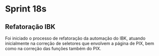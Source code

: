 # Sprint 18s

## Refatoração IBK
Foi iniciado o processo de refatoração da automação do IBK, atuando inicialmente na correção de seletores que envolvem a página de PIX, bem como na correção das funções também do PIX.